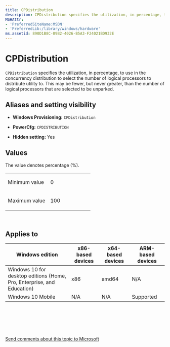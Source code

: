 ```yaml
---
title: CPDistribution
description: CPDistribution specifies the utilization, in percentage, to use in the concurrency distribution to select the number of logical processors to distribute utility to.
MSHAttr:
- 'PreferredSiteName:MSDN'
- 'PreferredLib:/library/windows/hardware'
ms.assetid: 890D1B8C-09B2-4026-B5A3-F24021BD932E
---
```


# CPDistribution


`CPDistribution` specifies the utilization, in percentage, to use in the concurrency distribution to select the number of logical processors to distribute utility to. This may be fewer, but never greater, than the number of logical processors that are selected to be unparked.

## <span id="Aliases_and_setting_visibility"></span><span id="aliases_and_setting_visibility"></span><span id="ALIASES_AND_SETTING_VISIBILITY"></span>Aliases and setting visibility


-   **Windows Provisioning:** `CPDistribution`

-   **PowerCfg:** `CPDISTRIBUTION`

-   **Hidden setting:** Yes

## <span id="Values"></span><span id="values"></span><span id="VALUES"></span>Values


The value denotes percentage (%).

<table>
<colgroup>
<col width="50%" />
<col width="50%" />
</colgroup>
<tbody>
<tr class="odd">
<td><p>Minimum value</p></td>
<td><p>0</p></td>
</tr>
<tr class="even">
<td><p>Maximum value</p></td>
<td><p>100</p></td>
</tr>
</tbody>
</table>

 

## <span id="Applies_to"></span><span id="applies_to"></span><span id="APPLIES_TO"></span>Applies to


| Windows edition                                                        | x86-based devices | x64-based devices | ARM-based devices |
|------------------------------------------------------------------------|-------------------|-------------------|-------------------|
| Windows 10 for desktop editions (Home, Pro, Enterprise, and Education) | x86               | amd64             | N/A               |
| Windows 10 Mobile                                                      | N/A               | N/A               | Supported         |

 

 

 

[Send comments about this topic to Microsoft](mailto:wsddocfb@microsoft.com?subject=Documentation%20feedback%20%5Bp_customize_converged\p_customize_converged%5D:%20CPDistribution%20%20RELEASE:%20%2810/4/2017%29&body=%0A%0APRIVACY%20STATEMENT%0A%0AWe%20use%20your%20feedback%20to%20improve%20the%20documentation.%20We%20don't%20use%20your%20email%20address%20for%20any%20other%20purpose,%20and%20we'll%20remove%20your%20email%20address%20from%20our%20system%20after%20the%20issue%20that%20you're%20reporting%20is%20fixed.%20While%20we're%20working%20to%20fix%20this%20issue,%20we%20might%20send%20you%20an%20email%20message%20to%20ask%20for%20more%20info.%20Later,%20we%20might%20also%20send%20you%20an%20email%20message%20to%20let%20you%20know%20that%20we've%20addressed%20your%20feedback.%0A%0AFor%20more%20info%20about%20Microsoft's%20privacy%20policy,%20see%20http://privacy.microsoft.com/en-us/default.aspx. "Send comments about this topic to Microsoft")





